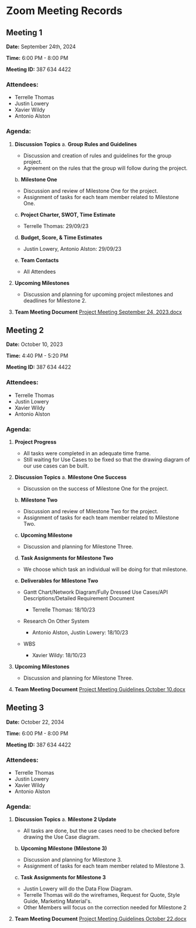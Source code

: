 
# Zoom Meeting Records

## Meeting 1

**Date:** September 24th, 2024

**Time:** 6:00 PM - 8:00 PM

**Meeting ID:** 387 634 4422


### Attendees:
- Terrelle Thomas
- Justin Lowery
- Xavier Wildy
- Antonio Alston

### Agenda:


1. **Discussion Topics**
   a. **Group Rules and Guidelines**
      - Discussion and creation of rules and guidelines for the group project.
      - Agreement on the rules that the group will follow during the project.

   b. **Milestone One**
      - Discussion and review of Milestone One for the project.
      - Assignment of tasks for each team member related to Milestone One.

   c. **Project Charter, SWOT, Time Estimate**
      - Terrelle Thomas: 29/09/23

   d. **Budget, Score, & Time Estimates**
      - Justin Lowery, Antonio Alston: 29/09/23

   e. **Team Contacts**
      - All Attendees 


2. **Upcoming Milestones**
   - Discussion and planning for upcoming project milestones and deadlines for Milestone 2.

3. **Team Meeting Document**
   [Project Meeting September 24, 2023.docx](https://github.com/cis-famu/GameTrack/files/13062537/Project.Meeting.September.24.2023.docx)


  ## Meeting 2

**Date:** October 10, 2023

**Time:** 4:40 PM - 5:20 PM

**Meeting ID:** 387 634 4422

### Attendees:
- Terrelle Thomas
- Justin Lowery
- Xavier Wildy
- Antonio Alston

### Agenda:

1. **Project Progress**
   - All tasks were completed in an adequate time frame.
   - Still waiting for Use Cases to be fixed so that the drawing diagram of our use cases can be built.

2. **Discussion Topics**
   a. **Milestone One Success**
      - Discussion on the success of Milestone One for the project.

   b. **Milestone Two**
      - Discussion and review of Milestone Two for the project.
      - Assignment of tasks for each team member related to Milestone Two.

   c. **Upcoming Milestone**
      - Discussion and planning for Milestone Three.

   d. **Task Assignments for Milestone Two**
      - We choose which task an individual will be doing for that milestone.

   e. **Deliverables for Milestone Two**
      - Gantt Chart/Network Diagram/Fully Dressed Use Cases/API Descriptions/Detailed Requirement Document
         - Terrelle Thomas: 18/10/23

      - Research On Other System
         - Antonio Alston, Justin Lowery: 18/10/23

      - WBS
         - Xavier Wildy: 18/10/23

3. **Upcoming Milestones**
   - Discussion and planning for Milestone Three.

4. **Team Meeting Document**
  [Project Meeting Guidelines October 10.docx](https://github.com/cis-famu/GameTrack/files/13062538/Project.Meeting.Guidelines.October.10.docx)


## Meeting 3

**Date:** October 22, 2034

**Time:** 6:00 PM - 8:00 PM

**Meeting ID:** 387 634 4422

### Attendees:
- Terrelle Thomas
- Justin Lowery
- Xavier Wildy
- Antonio Alston

### Agenda:

1. **Discussion Topics**
   a. **Milestone 2 Update**
      - All tasks are done, but the use cases need to be checked before drawing the Use Case diagram.

   b. **Upcoming Milestone (Milestone 3)**
      - Discussion and planning for Milestone 3.
      - Assignment of tasks for each team member related to Milestone 3.

   c. **Task Assignments for Milestone 3**
      - Justin Lowery will do the Data Flow Diagram.
      - Terrelle Thomas will do the wireframes, Request for Quote, Style Guide, Marketing Material's.
      - Other Members will focus on the correction needed for Milestone 2

2. **Team Meeting Document**
   [Project Meeting Guidelines October 22.docx](https://github.com/cis-famu/GameTrack/files/13062539/Project.Meeting.Guidelines.October.22.docx)

  



